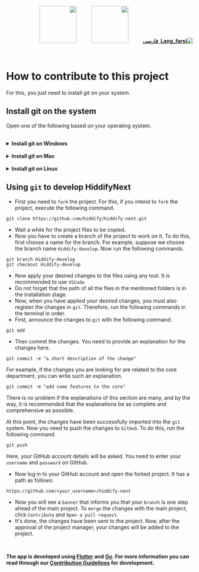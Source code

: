 <div dir="rtl" markdown="1">

[**![Lang_farsi](https://user-images.githubusercontent.com/125398461/234186932-52f1fa82-52c6-417f-8b37-08fe9250a55f.png) &nbsp;فارسی**](https://github.com/hiddify/hiddify-next/wiki/%DA%86%DA%AF%D9%88%D9%86%D9%87-%D9%85%DB%8C%E2%80%8C%D8%AA%D9%88%D8%A7%D9%86-%D8%AF%D8%B1-%D8%A7%DB%8C%D9%86-%D9%BE%D8%B1%D9%88%DA%98%D9%87-%D9%87%D9%85%DA%A9%D8%A7%D8%B1%DB%8C-%D9%86%D9%85%D9%88%D8%AF)&nbsp;&nbsp;&nbsp;&nbsp;&nbsp;&nbsp;&nbsp;&nbsp;&nbsp;&nbsp;<a href="https://github.com/hiddify/hiddify-next/wiki"><img width="100" src="https://github.com/hiddify/hiddify-next/assets/125398461/e285886d-21c6-4208-aeed-ecfd28cd20af" /></a>&nbsp;&nbsp;&nbsp;&nbsp;&nbsp;&nbsp;&nbsp;&nbsp;&nbsp;&nbsp;<a href="https://github.com/hiddify/hiddify-config/wiki/All-tutorials-and-videos"><img width="100" src="https://github.com/hiddify/hiddify-config/assets/125398461/8ac5b906-105c-4b98-acf5-0e12e39e33f6" /></a>
</div>
<br>


# How to contribute to this project

For this, you just need to install git on your system.


## Install git on the system
Open one of the following based on your operating system.

<br>
<details dir=ltr><summary><b>Install git on Windows</b></summary>

- First, go [here](https://git-scm.com/download/win) and download the Windows version.
- Then unzip the downloaded file and install it.




- Then follow the installation wizard to the end with `Next` and `Yes`. It is recommended not to change the default settings.


- By default, the installation location of `git` is in this path.

`C:/Program Files/Git`

- It means that in the next stages, the projects will be placed in this direction. The work is done. 

- To check the version of `git` installed, open `command prompt` and run the following command.

```
git version
```

- By default, `git` is installed in the user's `Home` folder.

</details>

<br>
<details dir=ltr><summary><b>Install git on Mac</b></summary>

- First, go [here](https://sourceforge.net/projects/git-osx-installer/files/git-2.23.0-intel-universal-mavericks.dmg/download?use_mirror=autoselect) and download the Mac version.
- Then run it. It has a very simple installation.
- After installation, to check the installed `git` version, open the terminal and run the following command.
```
git version
```
</details>

<br>
<details dir=ltr><summary><b>Install git on Linux</b></summary>

In most distributions of the Linux operating system, git is installed by default and you do not need to do anything special. But if you need to install it for any reason, you should search and find the appropriate command for that distribution. Next is the installation command related to the famous Ned distribution.

_**Debian/Ubuntu**_
```
sudo apt-get install git-all
```

_**Fedora**_
```
dnf install git-all
```

_**Arch**_
```
pacman -Syu git-all
```

In all distributions, git is installed in the `Home` path of the user.
- Run this command to check the version of git installed in the terminal.
```
git version
```
</details>

## Using `git` to develop HiddifyNext
- First you need to `fork` the project. For this, if you intend to `fork` the project, execute the following command.

```
git clone https://github.com/hiddify/hiddify-next.git
```
- Wait a while for the project files to be copied.
- Now you have to create a branch of the project to work on it. To do this, first choose a name for the branch. For example, suppose we choose the branch name `Hiddify-develop`. Now run the following commands.

```
git branch Hiddify-develop
git checkout Hiddify-develop
```
- Now apply your desired changes to the files using any tool. It is recommended to use `VSCode`.
- Do not forget that the path of all the files in the mentioned folders is in the installation stage.
- Now, when you have applied your desired changes, you must also register the changes in `git`. Therefore, run the following commands in the terminal in order.
- First, announce the changes to `git` with the following command.

```
git add
```

- Then commit the changes. You need to provide an explanation for the changes here.
```
git commit -m "a short description of the change"
```
For example, if the changes you are looking for are related to the core department, you can write such an explanation.
```
git commit -m "add some features to the core"
```

There is no problem if the explanations of this section are many, and by the way, it is recommended that the explanations be as complete and comprehensive as possible.

At this point, the changes have been successfully imported into the `git` system. Now you need to push the changes to `GitHub`. To do this, run the following command.

```
git push
```

Here, your GitHub account details will be asked. You need to enter your `username` and `password` on GitHub.

- Now log in to your GitHub account and open the forked project. It has a path as follows:

`https://github.com/<your_username>/hiddify-next`

- Now you will see a `banner` that informs you that your `branch` is one step ahead of the main project. To `merge` the changes with the main project, click `Contribute` and `Open a pull request`.
- It's done, the changes have been sent to the project. Now, after the approval of the project manager, your changes will be added to the project.

<br>

**The app is developed using [Flutter](https://flutter.dev) and [Go](https://go.dev). For more information you can read through our [Contribution Guidelines](https://github.com/hiddify/hiddify-next/blob/main/CONTRIBUTING.md) for development.**